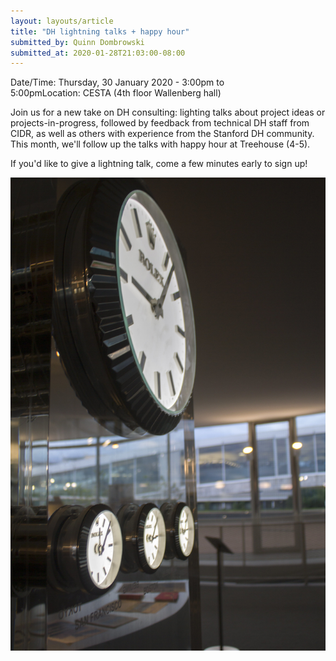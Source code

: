 ```yaml
---
layout: layouts/article
title: "DH lightning talks + happy hour"
submitted_by: Quinn Dombrowski
submitted_at: 2020-01-28T21:03:00-08:00
---
```



Date/Time: Thursday, 30 January 2020 - 3:00pm to 5:00pmLocation: CESTA (4th floor Wallenberg hall)

Join us for a new take on DH consulting: lighting talks about project ideas or projects-in-progress, followed by feedback from technical DH staff from CIDR, as well as others with experience from the Stanford DH community. This month, we'll follow up the talks with happy hour at Treehouse (4-5).


If you'd like to give a lightning talk, come a few minutes early to sign up!




![](/post-images/14424657038_84c44d532d_k.jpg)



